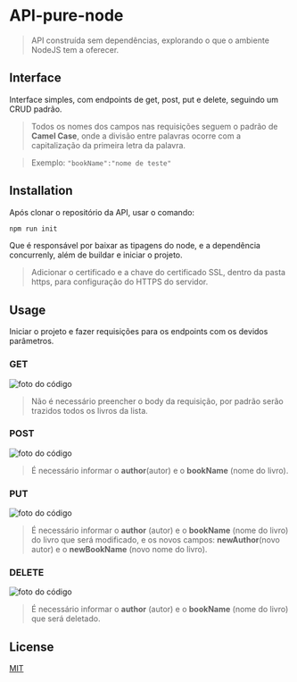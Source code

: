 # API-pure-node

> API construída sem dependências, explorando o que o ambiente NodeJS tem a oferecer.

## Interface

Interface simples, com endpoints de get, post, put e delete, seguindo um
CRUD padrão.

> Todos os nomes dos campos nas requisições seguem o padrão de **Camel Case**, onde a divisão entre palavras ocorre com a capitalização da primeira letra da palavra.

> Exemplo:
> `"bookName":"nome de teste"`

## Installation

Após clonar o repositório da API, usar o comando:

```bash
npm run init
```

Que é responsável por baixar as tipagens do node, e a dependência concurrenly, além de buildar e iniciar o projeto.

> Adicionar o certificado e a chave do certificado SSL, dentro da pasta https, para configuração do HTTPS do servidor.

## Usage

Iniciar o projeto e fazer requisições para os endpoints com os devidos parâmetros.

### GET

![foto do código](https://media.discordapp.net/attachments/734174844681453670/1020826778559848540/unknown.png?width=1025&height=387)

> Não é necessário preencher o body da requisição, por padrão serão trazidos todos os livros da lista.

### POST

![foto do código](https://media.discordapp.net/attachments/734174844681453670/1020830095092498522/unknown.png?width=1025&height=461)

> É necessário informar o **author**(autor) e o **bookName** (nome do livro).

### PUT

![foto do código](https://media.discordapp.net/attachments/734174844681453670/1020830842706219071/unknown.png?width=1025&height=459)

> É necessário informar o **author** (autor) e o **bookName** (nome do livro) do livro que será modificado, e os novos campos: **newAuthor**(novo autor) e o **newBookName** (novo nome do livro).

### DELETE

![foto do código](https://media.discordapp.net/attachments/734174844681453670/1028461908573036674/unknown.png?width=812&height=473)

> É necessário informar o **author** (autor) e o **bookName** (nome do livro) que será deletado.

## License

[MIT](https://choosealicense.com/licenses/mit/)
